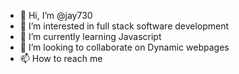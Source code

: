 - 👋 Hi, I’m @jay730
- 👀 I’m interested in full stack software development
- 🌱 I’m currently learning Javascript
- 💞️ I’m looking to collaborate on Dynamic webpages
- 📫 How to reach me 

<!---
jay730/jay730 is a ✨ special ✨ repository because its `README.md` (this file) appears on your GitHub profile.
You can click the Preview link to take a look at your changes.
--->
